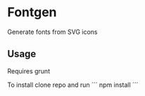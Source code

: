 # Fontgen
Generate fonts from SVG icons

## Usage
Requires grunt

To install clone repo and run
´´´
npm install
´´´